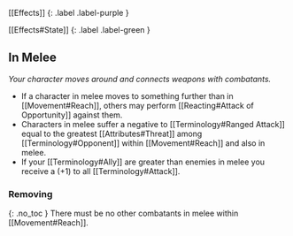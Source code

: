 
[[Effects]]
{: .label .label-purple }

[[Effects#State]]
{: .label .label-green }

## In Melee
*Your character moves around and connects weapons with combatants.*
* If a character in melee moves to something further than in [[Movement#Reach]], others may perform [[Reacting#Attack of Opportunity]] against them.
* Characters in melee suffer a negative to [[Terminology#Ranged Attack]] equal to the greatest [[Attributes#Threat]] among [[Terminology#Opponent]] within [[Movement#Reach]] and also in melee.
* If your [[Terminology#Ally]] are greater than enemies in melee you receive a (+1) to all [[Terminology#Attack]].

### Removing
{: .no_toc }
There must be no other combatants in melee within [[Movement#Reach]].